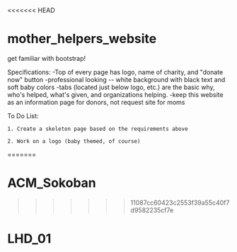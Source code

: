 <<<<<<< HEAD
# mother_helpers_website

get familiar with bootstrap!

Specifications:
	-Top of every page has logo, name of charity, and "donate now" button
	-professional looking -- white background with black text and soft baby colors
	-tabs (located just below logo, etc.) are the basic why, who's helped, what's given, and organizations helping.
	-keep this website as an information page for donors, not request site for moms
	

To Do List:

	1. Create a skeleton page based on the requirements above

	2. Work on a logo (baby themed, of course)
=======
# ACM_Sokoban
>>>>>>> 11087cc60423c2553f39a55c40f7d9582235cf7e
# LHD_01
